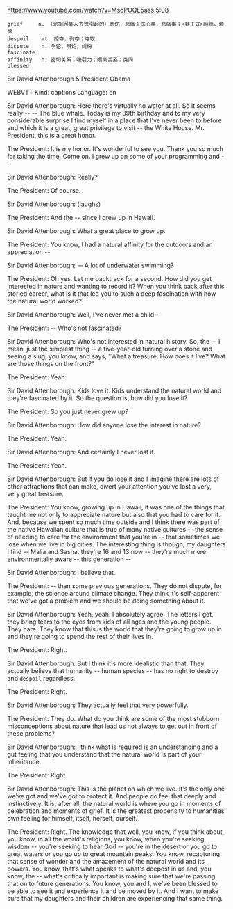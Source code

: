 https://www.youtube.com/watch?v=MsoPOQE5ass 
5:08

```  
grief     n. （尤指因某人去世引起的）悲伤，悲痛；伤心事，悲痛事；<非正式>麻烦，烦恼
despoil    vt. 掠夺，剥夺；夺取
dispute    n. 争论，辩论，纠纷
fascinate    
affinity   n. 密切关系；吸引力；姻亲关系；类同 
blessed
```

Sir David Attenborough & President Obama 

WEBVTT Kind: captions Language: en 

Sir David Attenborough: Here there's virtually no water at all. So it seems really -- -- The blue whale. Today is my 89th birthday and to my very considerable surprise I find myself in a place that I've never been to before and which it is a great, great privilege to visit -- the White House. Mr. President, this is a great honor. 

The President: It is my honor. It's wonderful to see you. Thank you so much for taking the time. Come on. I grew up on some of your programming and -- 

Sir David Attenborough: Really? 

The President: Of course. 

Sir David Attenborough: (laughs) 

The President: And the -- since I grew up in Hawaii. 

Sir David Attenborough: What a great place to grow up. 

The President: You know, I had a natural affinity for the outdoors and an appreciation -- 

Sir David Attenborough: -- A lot of underwater swimming? 

The President: Oh yes. Let me backtrack for a second. How did you get interested in nature and wanting to record it? When you think back after this storied career, what is it that led you to such a deep fascination with how the natural world worked? 

Sir David Attenborough: Well, I've never met a child -- 

The President: -- Who's not fascinated? 

Sir David Attenborough: Who's not interested in natural history. So, the -- I mean, just the simplest thing -- a five-year-old turning over a stone and seeing a slug, you know, and says, "What a treasure. How does it live? What are those things on the front?" 

The President: Yeah. 

Sir David Attenborough: Kids love it. Kids understand the natural world and they're fascinated by it. So the question is, how did you lose it? 

The President: So you just never grew up? 

Sir David Attenborough: How did anyone lose the interest in nature? 

The President: Yeah. 

Sir David Attenborough: And certainly I never lost it. 

The President: Yeah. 

Sir David Attenborough: But if you do lose it and I imagine there are lots of other attractions that can make, divert your attention you've lost a very, very great treasure. 

The President: You know, growing up in Hawaii, it was one of the things that taught me not only to appreciate nature but also that you had to care for it. And, because we spent so much time outside and I think there was part of the native Hawaiian culture that is true of many native cultures -- the sense of needing to care for the environment that you're in -- that sometimes we lose when we live in big cities. The interesting thing is though, my daughters I find -- Malia and Sasha, they're 16 and 13 now -- they're much more environmentally aware -- this generation -- 

Sir David Attenborough: I believe that. 

The President: -- than some previous generations. They do not dispute, for example, the science around climate change. They think it's self-apparent that we've got a problem and we should be doing something about it. 

Sir David Attenborough: Yeah, yeah. I absolutely agree. The letters I get, they bring tears to the eyes from kids of all ages and the young people. They care. They know that this is the world that they're going to grow up in and they're going to spend the rest of their lives in. 

The President: Right. 

Sir David Attenborough: But I think it's more idealistic than that. They actually believe that humanity -- human species -- has no right to destroy and `despoil` regardless. 

The President: Right. 

Sir David Attenborough: They actually feel that very powerfully. 

The President: They do. What do you think are some of the most stubborn misconceptions about nature that lead us not always to get out in front of these problems? 

Sir David Attenborough: I think what is required is an understanding and a gut feeling that you understand that the natural world is part of your inheritance. 

The President: Right. 

Sir David Attenborough: This is the planet on which we live. It's the only one we've got and we've got to protect it. And people do feel that deeply and instinctively. It is, after all, the natural world is where you go in moments of celebration and moments of grief. It is the greatest propensity to humanities own feeling for himself, itself, herself, ourself. 

The President: Right. The knowledge that well, you know, if you think about, you know, in all the world's religions, you know, when you're seeking wisdom -- you're seeking to hear God -- you're in the desert or you go to great waters or you go up to great mountain peaks. You know, recapturing that sense of wonder and the amazement of the natural world and its powers. You know, that's what speaks to what's deepest in us and, you know, the -- what's critically important is making sure that we're passing that on to future generations. You know, you and I, we've been blessed to be able to see it and experience it and be moved by it. And I want to make sure that my daughters and their children are experiencing that same thing. 